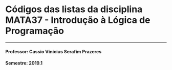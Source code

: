 # Códigos das listas da disciplina MATA37 - Introdução à Lógica de Programação

---

#### Professor: Cassio Vinicius Serafim Prazeres

#### Semestre: 2019.1
